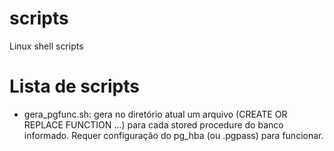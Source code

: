 # scripts
Linux shell scripts

# Lista de scripts
* gera_pgfunc.sh: gera no diretório atual um arquivo (CREATE OR REPLACE FUNCTION ...) para cada stored procedure do banco informado. Requer configuração do pg_hba (ou .pgpass) para funcionar.
